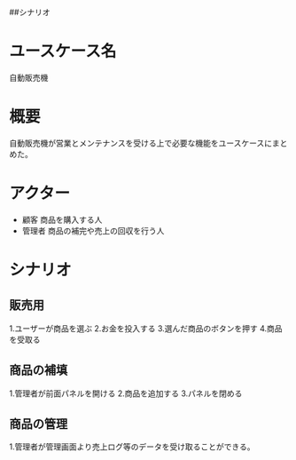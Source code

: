 ##シナリオ

# ユースケース名

自動販売機

# 概要

自動販売機が営業とメンテナンスを受ける上で必要な機能をユースケースにまとめた。

# アクター

- 顧客 
  商品を購入する人
- 管理者
  商品の補完や売上の回収を行う人

# シナリオ

## 販売用

1.ユーザーが商品を選ぶ
2.お金を投入する
3.選んだ商品のボタンを押す
4.商品を受取る

## 商品の補填

1.管理者が前面パネルを開ける
2.商品を追加する
3.パネルを閉める

## 商品の管理

1.管理者が管理画面より売上ログ等のデータを受け取ることができる。
